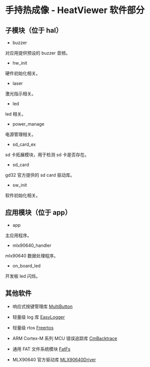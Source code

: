 # 手持热成像 - HeatViewer 软件部分

## 子模块（位于 hal）

- buzzer

对应用提供预设的 buzzer 音频。

- hw_init

硬件初始化相关。

- laser

激光指示相关。

- led

led 相关。

- power_manage

电源管理相关。

- sd_card_ex

sd 卡拓展模块，用于检测 sd 卡是否存在。

- sd_card

gd32 官方提供的 sd card 驱动库。

- sw_init

软件初始化相关。

## 应用模块（位于 app）

- app

主应用程序。

- mlx90640_handler

mlx90640 数据处理程序。

- on_board_led

开发板 led 闪烁。

## 其他软件

- 响应式按键管理库 [MultiButton](https://github.com/0x1abin/MultiButton)

- 轻量级 log 库 [EasyLogger](https://github.com/armink/EasyLogger.git)

- 轻量级 rtos [Freertos](https://github.com/FreeRTOS/FreeRTOS.git)

- ARM Cortex-M 系列 MCU 错误追踪库 [CmBacktrace](https://github.com/armink/CmBacktrace?tab=readme-ov-file)

- 通用 FAT 文件系统模块 [FatFs](https://github.com/abbrev/fatfs)

- MLX90640 官方驱动库 [MLX90640Driver](https://github.com/melexis/mlx90640-library)

